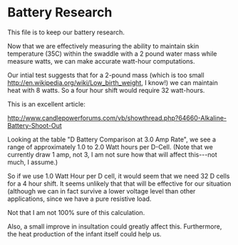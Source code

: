# Battery Research

This file is to keep our battery research.

Now that we are effectively measuring the ability to maintain skin temperature (35C) within the swaddle with a 2 pound
water mass while measure watts, we can make accurate watt-hour computations.

Our intial test suggests that for a 2-pound mass (which is too small http://en.wikipedia.org/wiki/Low_birth_weight, I know!) we can maintain heat with 8 watts.  So a
four hour shift would require 32 watt-hours.

This is an excellent article:

http://www.candlepowerforums.com/vb/showthread.php?64660-Alkaline-Battery-Shoot-Out

Looking at the table "D Battery Comparison at 3.0 Amp Rate", we see a range of approximately 1.0 to 2.0 Watt hours per D-Cell.
(Note that we currently draw 1 amp, not 3, I am not sure how that will affect this---not much, I assume.)

So if we use 1.0 Watt Hour per D cell, it would seem that we need 32 D cells for a 4 hour shift.  It seems unlikely
that that will be effective for our situation (although we can in fact survive a lower voltage level than other applications,
since we have a pure resistive load.

Not that I am not 100% sure of this calculation.

Also, a small improve in insultation could greatly affect this.  Furthermore, the heat production of the infant itself could 
help us.
